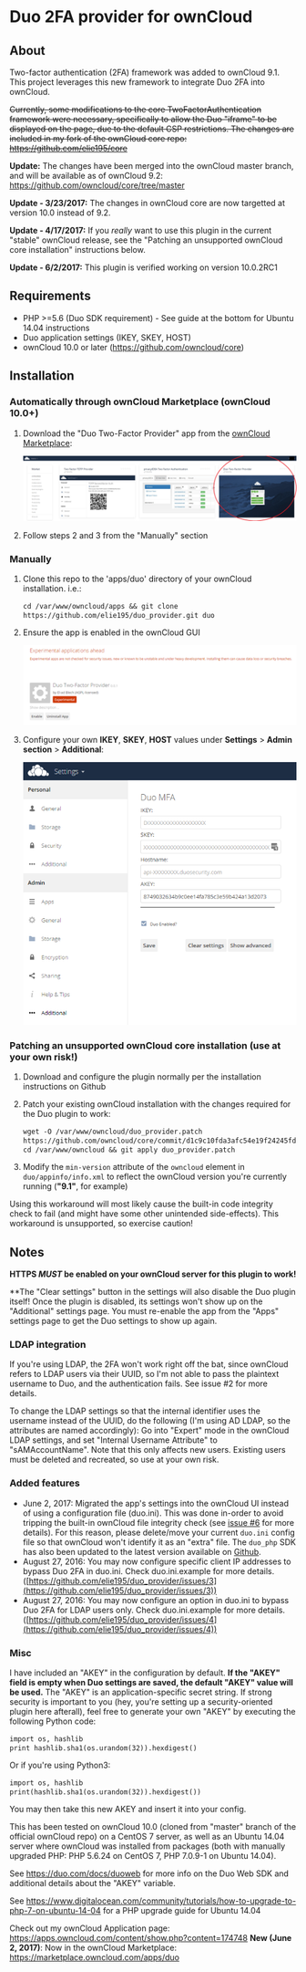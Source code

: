# Duo 2FA provider for ownCloud

## About
Two-factor authentication (2FA) framework was added to ownCloud 9.1. This project leverages this new framework to integrate Duo 2FA into ownCloud.

~~Currently, some modifications to the core TwoFactorAuthentication framework were necessary, specifically to allow the Duo "iframe" to be displayed on the page, due to the default CSP restrictions. The changes are included in my fork of the ownCloud core repo: https://github.com/elie195/core~~

**Update:** The changes have been merged into the ownCloud master branch, and will be available as of ownCloud 9.2: https://github.com/owncloud/core/tree/master

**Update - 3/23/2017:** The changes in ownCloud core are now targetted at version 10.0 instead of 9.2. 

**Update - 4/17/2017:** If you _really_ want to use this plugin in the current "stable" ownCloud release, see the "Patching an unsupported ownCloud core installation" instructions below.

**Update - 6/2/2017:** This plugin is verified working on version 10.0.2RC1

## Requirements

- PHP >=5.6 (Duo SDK requirement) - See guide at the bottom for Ubuntu 14.04 instructions
- Duo application settings (IKEY, SKEY, HOST)
- ownCloud 10.0 or later (https://github.com/owncloud/core)
    
## Installation


### Automatically through ownCloud Marketplace (ownCloud 10.0+)
1. Download the "Duo Two-Factor Provider" app from the [ownCloud Marketplace](https://marketplace.owncloud.com/):

    ![Image of Duo in Marketplace](https://github.com/elie195/duo_provider/raw/dev/screenshots/market_duo.png)
    
2. Follow steps 2 and 3 from the "Manually" section

### Manually
1. Clone this repo to the 'apps/duo' directory of your ownCloud installation. i.e.:

    ```
    cd /var/www/owncloud/apps && git clone https://github.com/elie195/duo_provider.git duo
    ```

2. Ensure the app is enabled in the ownCloud GUI

    ![Image of Duo app in settings](https://github.com/elie195/duo_provider/raw/master/screenshots/duo.PNG)

3. Configure your own **IKEY**, **SKEY**, **HOST** values under **Settings** > **Admin section** > **Additional**:

    ![Image of Duo settings](https://github.com/elie195/duo_provider/raw/master/screenshots/settings.png)

    

### Patching an unsupported ownCloud core installation (use at your own risk!)

1. Download and configure the plugin normally per the installation instructions on Github

2. Patch your existing ownCloud installation with the changes required for the Duo plugin to work:

	```
    wget -O /var/www/owncloud/duo_provider.patch https://github.com/owncloud/core/commit/d1c9c10fda3afc54e19f24245fd55372c4f48371.patch
	cd /var/www/owncloud && git apply duo_provider.patch
    ```
    
3. Modify the `min-version` attribute of the `owncloud` element in `duo/appinfo/info.xml` to reflect the ownCloud version you're currently running (**"9.1"**, for example) 

Using this workaround will most likely cause the built-in code integrity check to fail (and might have some other unintended side-effects). This workaround is unsupported, so exercise caution!


## Notes

**HTTPS _MUST_ be enabled on your ownCloud server for this plugin to work!**

**The "Clear settings" button in the settings will also disable the Duo plugin itself! Once the plugin is disabled, its settings won't show up on the "Additional" settings page. You must re-enable the app from the "Apps" settings page to get the Duo settings to show up again.

### LDAP integration

If you're using LDAP, the 2FA won't work right off the bat, since ownCloud refers to LDAP users via their UUID, so I'm not able to pass the plaintext username to Duo, and the authentication fails. See issue #2 for more details.

To change the LDAP settings so that the internal identifier uses the username instead of the UUID, do the following (I'm using AD LDAP, so the attributes are named accordingly): Go into "Expert" mode in the ownCloud LDAP settings, and set "Internal Username Attribute" to "sAMAccountName". Note that this only affects new users. Existing users must be deleted and recreated, so use at your own risk.

### Added features
- June 2, 2017: Migrated the app's settings into the ownCloud UI instead of using a configuration file (duo.ini). This was done in-order to avoid tripping the built-in ownCloud file integrity check (see [issue #6](https://github.com/elie195/duo_provider/issues/6) for more details). For this reason, please delete/move your current `duo.ini` config file so that ownCloud won't identify it as an "extra" file. The `duo_php` SDK has also been updated to the latest version available on [Github](https://github.com/duosecurity/duo_php).
- August 27, 2016: You may now configure specific client IP addresses to bypass Duo 2FA in duo.ini. Check duo.ini.example for more details. ([https://github.com/elie195/duo_provider/issues/3](https://github.com/elie195/duo_provider/issues/3))
- August 27, 2016: You may now configure an option in duo.ini to bypass Duo 2FA for LDAP users only. Check duo.ini.example for more details.([https://github.com/elie195/duo_provider/issues/4](https://github.com/elie195/duo_provider/issues/4))

### Misc

I have included an "AKEY" in the configuration by default. **If the "AKEY" field is empty when Duo settings are saved, the default "AKEY" value will be used.** The "AKEY" is an application-specific secret string. If strong security is important to you (hey, you're setting up a security-oriented plugin here afterall), feel free to generate your own "AKEY" by executing the following Python code:

    import os, hashlib
    print hashlib.sha1(os.urandom(32)).hexdigest()

Or if you're using Python3:

    import os, hashlib
    print(hashlib.sha1(os.urandom(32)).hexdigest())

You may then take this new AKEY and insert it into your config.

This has been tested on ownCloud 10.0 (cloned from "master" branch of the official ownCloud repo) on a CentOS 7 server, as well as an Ubuntu 14.04 server where ownCloud was installed from packages (both with manually upgraded PHP: PHP 5.6.24 on CentOS 7, PHP 7.0.9-1 on Ubuntu 14.04). 

See https://duo.com/docs/duoweb for more info on the Duo Web SDK and additional details about the "AKEY" variable.

See https://www.digitalocean.com/community/tutorials/how-to-upgrade-to-php-7-on-ubuntu-14-04 for a PHP upgrade guide for Ubuntu 14.04

Check out my ownCloud Application page: https://apps.owncloud.com/content/show.php?content=174748
**New (June 2, 2017)**: Now in the ownCloud Marketplace: https://marketplace.owncloud.com/apps/duo
